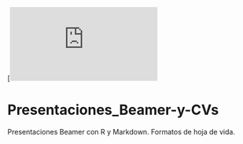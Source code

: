 [![Build Status](http://deic.uab.es/~iblanes/beamer_gallery/index.html)

# Presentaciones_Beamer-y-CVs
Presentaciones Beamer con R y Markdown. Formatos de hoja de vida.
